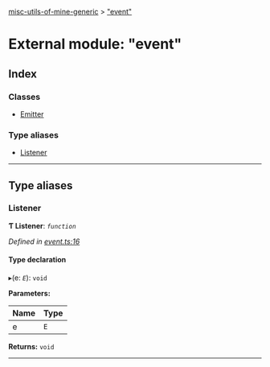 [misc-utils-of-mine-generic](../README.md) > ["event"](../modules/_event_.md)

# External module: "event"

## Index

### Classes

* [Emitter](../classes/_event_.emitter.md)

### Type aliases

* [Listener](_event_.md#listener)

---

## Type aliases

<a id="listener"></a>

###  Listener

**Ƭ Listener**: *`function`*

*Defined in [event.ts:16](https://github.com/cancerberoSgx/misc-utils-of-mine/blob/a3179d1/misc-utils-of-mine-generic/src/event.ts#L16)*

#### Type declaration
▸(e: *`E`*): `void`

**Parameters:**

| Name | Type |
| ------ | ------ |
| e | `E` |

**Returns:** `void`

___

